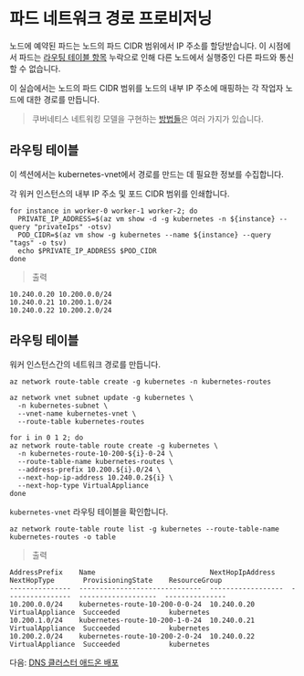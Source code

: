 # 파드 네트워크 경로 프로비저닝

노드에 예약된 파드는 노드의 파드 CIDR 범위에서 IP 주소를 할당받습니다. 이 시점에서 파드는 [라우팅 테이블 항목](https://docs.microsoft.com/en-us/azure/virtual-network/virtual-networks-udr-overview) 누락으로 인해 다른 노드에서 실행중인 다른 파드와 통신 할 수 없습니다.

이 실습에서는 노드의 파드 CIDR 범위를 노드의 내부 IP 주소에 매핑하는 각 작업자 노드에 대한 경로를 만듭니다.

> 쿠버네티스 네트워킹 모델을 구현하는 [방법들](https://kubernetes.io/docs/concepts/cluster-administration/networking/#how-to-achieve-this)은 여러 가지가 있습니다.

## 라우팅 테이블

이 섹션에서는 kubernetes-vnet에서 경로를 만드는 데 필요한 정보를 수집합니다.

각 워커 인스턴스의 내부 IP 주소 및 포드 CIDR 범위를 인쇄합니다.

```shell
for instance in worker-0 worker-1 worker-2; do
  PRIVATE_IP_ADDRESS=$(az vm show -d -g kubernetes -n ${instance} --query "privateIps" -otsv)
  POD_CIDR=$(az vm show -g kubernetes --name ${instance} --query "tags" -o tsv)
  echo $PRIVATE_IP_ADDRESS $POD_CIDR
done
```

> 출력

```shell
10.240.0.20 10.200.0.0/24
10.240.0.21 10.200.1.0/24
10.240.0.22 10.200.2.0/24
```

## 라우팅 테이블

워커 인스턴스간의 네트워크 경로를 만듭니다.

```shell
az network route-table create -g kubernetes -n kubernetes-routes
```

```shell
az network vnet subnet update -g kubernetes \
  -n kubernetes-subnet \
  --vnet-name kubernetes-vnet \
  --route-table kubernetes-routes
```

```shell
for i in 0 1 2; do
az network route-table route create -g kubernetes \
  -n kubernetes-route-10-200-${i}-0-24 \
  --route-table-name kubernetes-routes \
  --address-prefix 10.200.${i}.0/24 \
  --next-hop-ip-address 10.240.0.2${i} \
  --next-hop-type VirtualAppliance
done
```

`kubernetes-vnet` 라우팅 테이블을 확인합니다.

```shell
az network route-table route list -g kubernetes --route-table-name kubernetes-routes -o table
```

> 출력

```shell
AddressPrefix    Name                            NextHopIpAddress    NextHopType       ProvisioningState    ResourceGroup
---------------  ------------------------------  ------------------  ----------------  -------------------  ---------------
10.200.0.0/24    kubernetes-route-10-200-0-0-24  10.240.0.20         VirtualAppliance  Succeeded            kubernetes
10.200.1.0/24    kubernetes-route-10-200-1-0-24  10.240.0.21         VirtualAppliance  Succeeded            kubernetes
10.200.2.0/24    kubernetes-route-10-200-2-0-24  10.240.0.22         VirtualAppliance  Succeeded            kubernetes
```

다음: [DNS 클러스터 애드온 배포](12-dns-addon.md)
